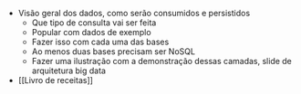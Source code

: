 - Visão geral dos dados, como serão consumidos e persistidos
	- Que tipo de consulta vai ser feita
	- Popular com dados de exemplo
	- Fazer isso com cada uma das bases
	- Ao menos duas bases precisam ser NoSQL
	- Fazer uma ilustração com a demonstração dessas camadas, slide de arquitetura big data
- [[Livro de receitas]]

